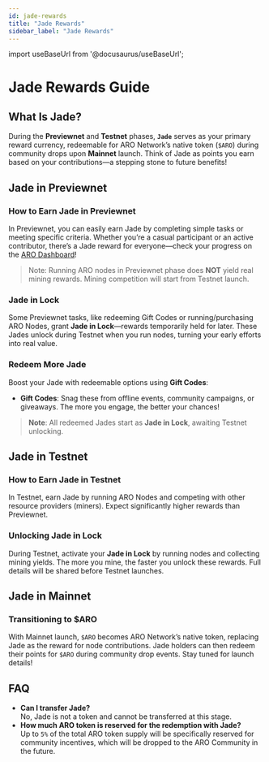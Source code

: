 ```yaml
---
id: jade-rewards
title: "Jade Rewards"
sidebar_label: "Jade Rewards"
---
```

import useBaseUrl from '@docusaurus/useBaseUrl';

# Jade Rewards Guide

## What Is Jade?

During the **Previewnet** and **Testnet** phases, **`Jade`** serves as your primary reward currency, redeemable for ARO Network’s native token (`$ARO`) during community drops upon **Mainnet** launch. Think of Jade as points you earn based on your contributions—a stepping stone to future benefits!

## Jade in Previewnet

### How to Earn Jade in Previewnet
In Previewnet, you can easily earn Jade by completing simple tasks or meeting specific criteria. Whether you’re a casual participant or an active contributor, there’s a Jade reward for everyone—check your progress on the [ARO Dashboard](https://dashboard.aro.network)!

>Note: Running ARO nodes in Previewnet phase does **NOT** yield real mining rewards. Mining competition will start from Testnet launch. 

### Jade in Lock
Some Previewnet tasks, like redeeming Gift Codes or running/purchasing ARO Nodes, grant **Jade in Lock**—rewards temporarily held for later. These Jades unlock during Testnet when you run nodes, turning your early efforts into real value.

### Redeem More Jade
Boost your Jade with redeemable options using **Gift Codes**:

- **Gift Codes**: Snag these from offline events, community campaigns, or giveaways. The more you engage, the better your chances!

> **Note**: All redeemed Jades start as **Jade in Lock**, awaiting Testnet unlocking.

## Jade in Testnet

### How to Earn Jade in Testnet
In Testnet, earn Jade by running ARO Nodes and competing with other resource providers (miners). Expect significantly higher rewards than Previewnet.

### Unlocking Jade in Lock
During Testnet, activate your **Jade in Lock** by running nodes and collecting mining yields. The more you mine, the faster you unlock these rewards. Full details will be shared before Testnet launches.

## Jade in Mainnet

### Transitioning to $ARO
With Mainnet launch, `$ARO` becomes ARO Network’s native token, replacing Jade as the reward for node contributions. Jade holders can then redeem their points for `$ARO` during community drop events. Stay tuned for launch details!

## FAQ

- **Can I transfer Jade?**  
  No, Jade is not a token and cannot be transferred at this stage.
- **How much ARO token is reserved for the redemption with Jade?**  
  Up to `5%` of the total ARO token supply will be specifically reserved for community incentives, which will be dropped to the ARO Community in the future.